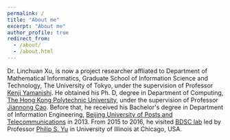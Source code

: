```yaml
---
permalink: /
title: "About me"
excerpt: "About me"
author_profile: true
redirect_from: 
  - /about/
  - /about.html
---
```


Dr. Linchuan Xu, is now a project researcher affliated to Department of Mathematical Informatics,
Graduate School of Information Science and Technology, The University of Tokyo, under the supervision of Professor <a href="http://www.ibis.t.u-tokyo.ac.jp/yamanishi/index_e.html">Kenji Yamanishi</a>. 
He obtained his Ph. D, degree in Department of Computing, <a href="https://www.polyu.edu.hk/web/en/home/index.html">The Hong Kong Polytechnic University</a>, under the supervision of Professor <a href="http://www4.comp.polyu.edu.hk/~csjcao/">Jiannong Cao</a>. Before that, he received his Bachelor's degree in Department of Information Engineering, <a href="http://english.bupt.edu.cn/">Beijing University of Posts and Telecommunications</a> in 2013. From 2015 to 2016, he visited <a href="http://bdsc.lab.uic.edu"/> BDSC lab</a> led by Professor <a href="https://www.cs.uic.edu/PSYu/">Philip S. Yu</a> in University of Illinois at Chicago, USA.

